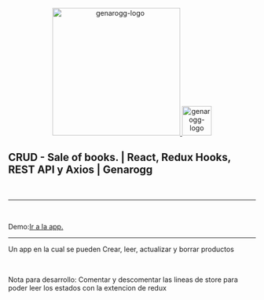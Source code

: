 <p align="center">
  <a href="https://genarogg.tk/portafolio" target="_blank">
    <img alt="genarogg-logo" src="https://genarogg.github.io/link-To-my-brand/img/logoGG.svg" width="260" />
    <img alt="genarogg-logo" src="https://genarogg.github.io/link-To-my-brand/img/isotipo.svg" width="60" />
  </a>
</p>

<h2>CRUD - Sale of books. | React, Redux Hooks, REST API y Axios | Genarogg</h2>
<br/>
<hr/>
<br/>
<p>Demo:<a  href="https://sale-of-book-crud.firebaseapp.com" target="_blank" rel="noopener noreferrer">Ir a la app.</a></p>
<hr/>
<p>Un app en la cual se pueden Crear, leer, actualizar y borrar productos</p>
<br/>
<p>Nota para desarrollo: Comentar y descomentar las lineas de store para poder leer los estados con la extencion de redux</p>


